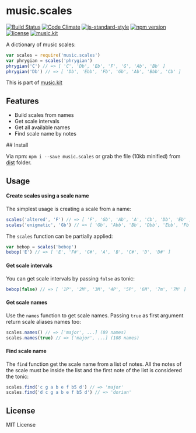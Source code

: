 # music.scales

[![Build Status](https://travis-ci.org/danigb/music.scales.svg?branch=master)](https://travis-ci.org/danigb/music.scales)
[![Code Climate](https://codeclimate.com/github/danigb/music.scales/badges/gpa.svg)](https://codeclimate.com/github/danigb/music.scales)
[![js-standard-style](https://img.shields.io/badge/code%20style-standard-brightgreen.svg?style=flat)](https://github.com/feross/standard)
[![npm version](https://img.shields.io/npm/v/music.scales.svg)](https://www.npmjs.com/package/music.scales)
[![license](https://img.shields.io/npm/l/music.scales.svg)](https://www.npmjs.com/package/music.scales)
[![music.kit](https://img.shields.io/badge/music-kit-yellow.svg)](https://www.npmjs.com/package/music.kit)

A dictionary of music scales:

```js
var scales = require('music.scales')
var phrygian = scales('phrygian')
phrygian('C') // => [ 'C', 'Db', 'Eb', 'F', 'G', 'Ab', 'Bb' ]
phrygian('Db') // => [ 'Db', 'Ebb', 'Fb', 'Gb', 'Ab', 'Bbb', 'Cb' ]
```

This is part of [music.kit](https://www.npmjs.com/package/music.kit)

## Features

- Build scales from names
- Get scale intervals
- Get all available names
- Find scale name by notes

## Install

Via npm: `npm i --save music.scales` or grab the file (10kb minified) from [dist](https://raw.githubusercontent.com/danigb/music.scales/master/dist/music.scales.min.js) folder.

## Usage

#### Create scales using a scale name

The simplest usage is creating a scale from a name:

```js
scales('altered', 'F') // => [ 'F', 'Gb', 'Ab', 'A', 'Cb', 'Db', 'Eb' ]
scales('enigmatic', 'Gb') // => [ 'Gb', 'Abb', 'Bb', 'Dbb', 'Ebb', 'Fb', 'F' ]
```

The `scales` function can be partially applied:

```js
var bebop = scales('bebop')
bebop('E') // => [ 'E', 'F#', 'G#', 'A', 'B', 'C#', 'D', 'D#' ]
```

#### Get scale intervals

You can get scale intervals by passing `false` as tonic:

```js
bebop(false) // => [ '1P', '2M', '3M', '4P', '5P', '6M', '7m', '7M' ]
```

#### Get scale names

Use the `names` function to get scale names. Passing `true` as first argument return scale aliases names too:

```js
scales.names() // => ['major', ...] (89 names)
scales.names(true) // => ['major', ...] (108 names)
```

#### Find scale name

The `find` function get the scale name from a list of notes. All the notes of the scale must be inside the list and the first note of the list is considered the tonic:

```js
scales.find('c g a b e f b5 d') // => 'major'
scales.find('d c g a b e f b5 d') // => 'dorian'
```

## License

MIT License
